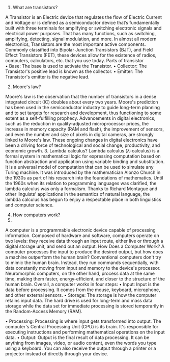 1.	What are transistors?

A Transistor is an Electric device that regulates the flow of Electric Current and Voltage or is defined as a semiconductor device that’s fundamentally built with three terminals for amplifying or switching electronic signals and electrical power purposes. 
That has many functions, such as switching, amplifying, detecting, signal modulation, and more.  In almost all modern electronics, Transistors are the most important active components.
Commonly classified into Bipolar Junction Transistors (BJT), and Field Effect Transistors (FET), these devices allow for the existence of radios, computers, calculators, etc. that you use today.
Parts of transistor  
•	Base: The base is used to activate the Transistor.
•	Collector: The Transistor's positive lead is known as the collector.
•	Emitter: The Transistor's emitter is the negative lead.

2.	 Moore's law?

Moore's law is the observation that the number of transistors in a dense integrated circuit (IC) doubles about every two years. 
Moore's prediction has been used in the semiconductor industry to guide long-term planning and to set targets for research and development, thus functioning to some extent as a self-fulfilling prophecy. Advancements in digital electronics, such as the reduction in quality-adjusted microprocessor prices, the increase in memory capacity (RAM and flash), the improvement of sensors, and even the number and size of pixels in digital cameras, are strongly linked to Moore's law. These ongoing changes in digital electronics have been a driving force of technological and social change, productivity, and economic growth.
3.	Lambda calculus?
Lambda calculus (λ-calculus) is a formal system in mathematical logic for expressing computation based on function abstraction and application using variable binding and substitution. 
It is a universal model of computation that can be used to simulate any Turing machine.  It was introduced by the mathematician Alonzo Church in the 1930s as part of his research into the foundations of mathematics. 
Until the 1960s when its relation to programming languages was clarified, the lambda calculus was only a formalism. Thanks to Richard Montague and other linguists' applications in the semantics of natural language, the lambda calculus has begun to enjoy a respectable place in both linguistics and computer science. 

4.	How computers work? 
5.	
A computer is a programmable electronic device capable of processing information. Composed of hardware and software, computers operate on two levels: they receive data through an input route, either live or through a digital storage unit, and send out an output.
How Does a Computer Work?
A computer processes the input to produce the desired output, but how does a machine outperform the human brain?
Conventional computers don't try to mimic the human brain. Instead, they run commands sequentially, with data constantly moving from input and memory to the device's processor. Neuromorphic computers, on the other hand, process data at the same time, making them faster, energy-efficient, and closer to the structure of the human brain.
Overall, a computer works in four steps:
•	Input: Input is the data before processing. It comes from the mouse, keyboard, microphone, and other external sensors.
•	Storage: The storage is how the computer retains input data. The hard drive is used for long-term and mass data storage while the data set for immediate processing is stored temporarily in the Random-Access Memory (RAM).

•	Processing: Processing is where input gets transformed into output. The computer's Central Processing Unit (CPU) is its brain. It's responsible for executing instructions and performing mathematical operations on the input data.
•	Output: Output is the final result of data processing. It can be anything from images, video, or audio content, even the words you type using a keyboard. You can also receive the output through a printer or a projector instead of directly through your device.



